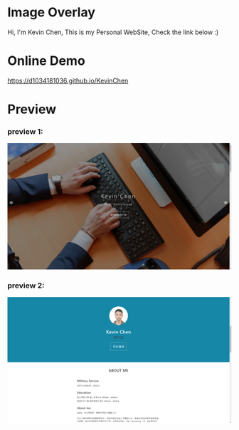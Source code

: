 # Image Overlay

Hi, I'm Kevin Chen,
This is my Personal WebSite,
Check the link below :)

# Online Demo

https://d1034181036.github.io/KevinChen

# Preview

### preview 1:  
![preview1](img/preview1.png)

### preview 2:  
![preview2](img/preview2.png)